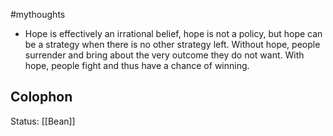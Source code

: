 #mythoughts 

- Hope is effectively an irrational belief, hope is not a policy, but hope can be a strategy when there is no other strategy left. Without hope, people surrender and bring about the very outcome they do not want. With hope, people fight and thus have a chance of winning. 

## Colophon
Status: [[Bean]]
